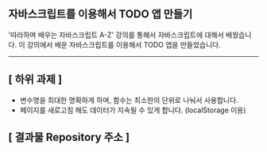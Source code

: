 ## 자바스크립트를 이용해서 TODO 앱 만들기

'따라하며 배우는 자바스크립트 A-Z' 강의를 통해서 자바스크립트에 대해서 배웠습니다.
이 강의에서 배운 자바스크립트를 이용해서 TODO 앱을 만들었습니다.

---

[ 하위 과제 ]
---
- 변수명을 최대한 명확하게 하며, 함수는 최소한의 단위로 나눠서 사용합니다.
- 페이지를 새로고침 해도 데이터가 지속될 수 있게 합니다. (localStorage 이용)

[ 결과물 Repository 주소 ]
---

